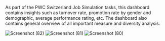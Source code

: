 As part of the PWC Switzerland Job Simulation tasks, this dashboard contains insights such as turnover rate, promotion rate by gender and demographic, average performance rating, etc. 
The dashboard also contains general overview of all important measure and diversity analysis.

![Screenshot (82)](https://github.com/EjioguUgochukwu18/DIVERSITY-AND-INCLUSION-HR-DASHBOARD/assets/96904709/87196ea6-6949-48da-9325-82fff182d75f)
![Screenshot (81)](https://github.com/EjioguUgochukwu18/DIVERSITY-AND-INCLUSION-HR-DASHBOARD/assets/96904709/2bb07576-1362-4c8e-8493-f4b3f7b99877)
![Screenshot (80)](https://github.com/EjioguUgochukwu18/DIVERSITY-AND-INCLUSION-HR-DASHBOARD/assets/96904709/b1e6bba5-b59c-409c-8a4c-da67b2d935e7)

